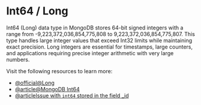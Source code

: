# Int64 / Long

Int64 (Long) data type in MongoDB stores 64-bit signed integers with a range from -9,223,372,036,854,775,808 to 9,223,372,036,854,775,807. This type handles large integer values that exceed Int32 limits while maintaining exact precision. Long integers are essential for timestamps, large counters, and applications requiring precise integer arithmetic with very large numbers.

Visit the following resources to learn more:

- [@official@Long](https://www.mongodb.com/docs/mongodb-shell/reference/data-types/#long)
- [@article@MongoDB Int64](https://www.tedblob.com/mongodb-query-int64/)
- [@articleIssue with `int64` stored in the field _id](https://www.mongodb.com/community/forums/t/issue-with-int64-stored-in-the-field-id/277905)